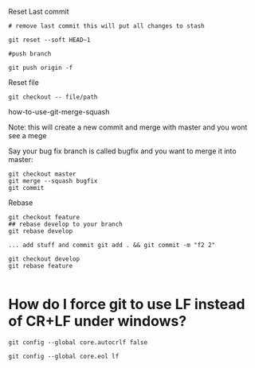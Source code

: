 Reset Last commit 

```
# remove last commit this will put all changes to stash

git reset --soft HEAD~1

#push branch

git push origin -f
```

Reset file

```
git checkout -- file/path

```

how-to-use-git-merge-squash

Note: this will create a new commit and merge with master and you wont see a mege

Say your bug fix branch is called bugfix and you want to merge it into master:

```
git checkout master
git merge --squash bugfix
git commit
```


Rebase

```
git checkout feature
## rebase develop to your branch
git rebase develop

... add stuff and commit git add . && git commit -m "f2 2"

git checkout develop
git rebase feature


```


# How do I force git to use LF instead of CR+LF under windows?

```
git config --global core.autocrlf false

```

```
git config --global core.eol lf
```
